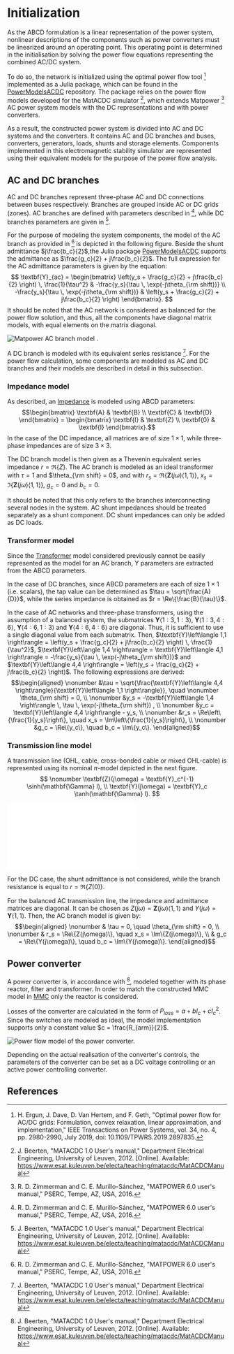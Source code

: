 # Initialization

As the ABCD formulation is a linear representation of the power system,
nonlinear descriptions of the components such as power converters must
be linearized around an operating point. This operating point is
determined in the initialisation by solving the power flow equations
representing the combined AC/DC system.

To do so, the network is initialized using the optimal power flow tool
[^1] implemented as a Julia package, which can be found
in the [PowerModelsACDC](https://github.com/Electa-Git/PowerModelsACDC.jl) repository. The
package relies on the power flow models developed for the MatACDC
simulator [^2], which extends Matpower
[^3] AC power system models with the DC
representations and with power converters.

As a result, the constructed power system is divided into AC and DC
systems and the converters. It contains AC and DC branches and buses,
converters, generators, loads, shunts and storage elements. Components
implemented in this electromagnetic stability simulator are represented
using their equivalent models for the purpose of the power flow
analysis.

## AC and DC branches

AC and DC branches represent three-phase AC and DC connections between
buses respectively. Branches are grouped inside AC or DC grids (zones).
AC branches are defined with parameters described in
[^3], while DC branches parameters are given in
[^2].

For the purpose of modeling the system components, the model of the AC
branch as provided in [^3] is depicted in the following figure. Beside the shunt admittance
$j\frac{b_c}{2}$,the Julia package [PowerModelsACDC](https://github.com/Electa-Git/PowerModelsACDC.jl) supports the admittance as
$\frac{g_c}{2} + j\frac{b_c}{2}$. The full expression for the AC
admittance parameters is given by the equation:
$$ \textbf{Y}_{ac} = \begin{bmatrix}
    \left(y_s + \frac{g_c}{2} + j\frac{b_c}{2} \right) \, \frac{1}{\tau^2} & -\frac{y_s}{\tau \, \exp(-j\theta_{\rm shift})} \\
    -\frac{y_s}{\tau \, \exp(-j\theta_{\rm shift})} & \left(y_s + \frac{g_c}{2} + j\frac{b_c}{2} \right) 
    \end{bmatrix}.
$$ It should be noted that the AC network is
considered as balanced for the power flow solution, and thus, all the
components have diagonal matrix models, with equal elements on the
matrix diagonal. 

![Matpower AC branch model
[^3].](pictures/power_flow/branch_ac.png)

A DC branch is modeled with its equivalent series resistance
[^2]. For the power flow calculation, some components
are modeled as AC and DC branches and their models are described in
detail in this subsection.

### Impedance model

As described, an [Impedance](@ref) is modeled using ABCD
parameters: $$\begin{bmatrix}
    \textbf{A} & \textbf{B} \\
    \textbf{C} & \textbf{D}
    \end{bmatrix} = 
    \begin{bmatrix}
    \textbf{I} & \textbf{Z} \\
    \textbf{0} & \textbf{I}
    \end{bmatrix}.$$ In the case of the DC impedance, all matrices are
of size $1 \times 1$, while three-phase impedances are of size
$3 \times 3$.

The DC branch model is then given as a Thevenin equivalent series
impedance $r = \Re\{Z\}$. The AC branch is modeled as an ideal
transformer with $\tau = 1$ and $\theta_{\rm shift} = 0$, and with
$r_s = \Re\{\textbf{Z}(j\omega)\left\langle 1,1 \right\rangle\}$,
$x_s = \Im\{\textbf{Z}(j\omega)\left\langle 1,1 \right\rangle\}$,
$g_c = 0$ and $b_c = 0$.

It should be noted that this only refers to the branches interconnecting
several nodes in the system. AC shunt impedances should be treated
separately as a shunt component. DC shunt impedances can only be added
as DC loads.

### Transformer model

Since the [Transformer](@ref) model considered previously cannot be easily represented as the model for an AC branch, Y parameters are extracted from
the ABCD parameters.

In the case of DC branches, since ABCD parameters are each of size
$1 \times 1$ (i.e. scalars), the tap value can be determined as
$\tau = \sqrt{\frac{A}{D}}$, while the series impedance is obtained as
$r = \Re\{\frac{B}{\tau}\}$.

In the case of AC networks and three-phase transformers, using the
assumption of a balanced system, the submatrices
$\textbf{Y}\left\langle 1:3, 1:3 \right\rangle$,
$\textbf{Y}\left\langle 1:3, 4:6 \right\rangle$,
$\textbf{Y}\left\langle 4:6, 1:3 \right\rangle$ and
$\textbf{Y}\left\langle 4:6, 4:6 \right\rangle$ are diagonal. Thus, it
is sufficient to use a single diagonal value from each submatrix. Then,
$\textbf{Y}\left\langle 1,1 \right\rangle = \left(y_s + \frac{g_c}{2} + j\frac{b_c}{2} \right) \, \frac{1}{\tau^2}$,
$\textbf{Y}\left\langle 1,4 \right\rangle = \textbf{Y}\left\langle 4,1 \right\rangle = -\frac{y_s}{\tau \, \exp(-j\theta_{\rm shift})}$
and
$\textbf{Y}\left\langle 4,4 \right\rangle = \left(y_s + \frac{g_c}{2} + j\frac{b_c}{2} \right)$.
The following expressions are derived: $$\begin{aligned}
\nonumber &\tau = \sqrt{\frac{\textbf{Y}\left\langle 4,4 \right\rangle}{\textbf{Y}\left\langle 1,1 \right\rangle}}, \quad
\nonumber \theta_{\rm shift} = 0, \\
\nonumber &y_s = -\textbf{Y}\left\langle 1,4 \right\rangle \, \tau \, \exp(-j\theta_{\rm shift}) , \\
\nonumber &y_c = \textbf{Y}\left\langle 4,4 \right\rangle - y_s, \\
\nonumber &r_s = \Re\left\{\frac{1}{y_s}\right\}, \quad x_s = \Im\left\{\frac{1}{y_s}\right\}, \\
\nonumber &g_c = \Re\{y_c\}, \quad b_c = \Im\{y_c\}.
\end{aligned}$$

### Transmission line model

A transmission line (OHL, cable, cross-bonded cable or mixed OHL-cable)
is represented using its nominal $\pi$-model depicted in the next figure.
$$ 
\nonumber \textbf{Z}(j\omega) = \textbf{Y}_c^{-1} \sinh(\mathbf{\Gamma} l), \\
\textbf{Y}(j\omega) = \textbf{Y}_c \tanh(\mathbf{\Gamma} l).
$$

![Nominal $\pi$-model of the transmission
line.](pictures/transmission_line/nominal-PI.pdf)

For the DC case, the shunt admittance is not considered, while the
branch resistance is equal to $r = \Re\{Z(0)\}$.

For the balanced AC transmission line, the impedance and admittance
matrices are diagonal. It can be chosen as
$Z(j\omega) = \textbf{Z}(j\omega) \left\langle 1,1 \right\rangle$ and
$Y(j\omega) = \textbf{Y}\left\langle 1,1 \right\rangle$. Then, the AC
branch model is given by: $$\begin{aligned}
\nonumber & \tau = 0, \quad \theta_{\rm shift} = 0, \\
\nonumber & r_s = \Re\{Z(j\omega)\}, \quad x_s = \Im\{Z(j\omega)\}, \\
& g_c = \Re\{Y(j\omega)\}, \quad b_c = \Im\{Y(j\omega)\}.
\end{aligned}$$



## Power converter

A power converter is, in accordance with [^2], modeled
together with its phase reactor, filter and transformer. In order to
match the constructed MMC model in [MMC](@ref) only
the reactor is considered.

Losses of the converter are calculated in the form of
$P_{loss} = a + b I_c + c I_c^2$. Since the switches are modeled as
ideal, the model implementation supports only a constant value
$c = \frac{R_{arm}}{2}$.

![Power flow model of the power
converter.](pictures/power_flow/converter_pf.png)

Depending on the actual realisation of the converter's controls, the
parameters of the converter can be set as a DC voltage controlling or an
active power controlling converter.

## References

[^1]: H. Ergun, J. Dave, D. Van Hertem, and F. Geth, "Optimal power flow for AC/DC grids: Formulation, convex relaxation, linear approximation, and implementation," IEEE Transactions on Power Systems, vol. 34, no. 4, pp. 2980-2990, July 2019, doi: 10.1109/TPWRS.2019.2897835.

[^2]: J. Beerten, "MATACDC 1.0 User's manual," Department Electrical Engineering, University of Leuven, 2012. [Online]. Available: https://www.esat.kuleuven.be/electa/teaching/matacdc/MatACDCManual

[^3]: R. D. Zimmerman and C. E. Murillo-Sánchez, "MATPOWER 6.0 user's manual," PSERC, Tempe, AZ, USA, 2016.


